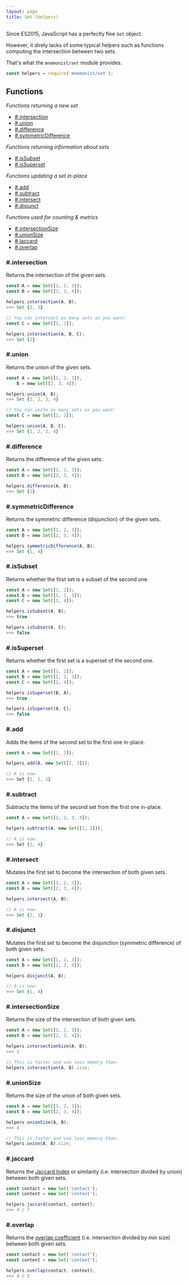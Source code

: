 ```yaml
---
layout: page
title: Set (helpers)
---
```


Since ES2015, JavaScript has a perfectly fine `Set` object.

However, it direly lacks of some typical helpers such as functions computing the intersection between two sets.

That's what the `mnemonist/set` module provides.

```js
const helpers = require('mnemonist/set');
```

## Functions

*Functions returning a new set*

* [#.intersection](#intersection)
* [#.union](#union)
* [#.difference](#difference)
* [#.symmetricDifference](#symmetricdifference)

*Functions returning information about sets*

* [#.isSubset](#issubset)
* [#.isSuperset](#issuperset)

*Functions updating a set in-place*

* [#.add](#add)
* [#.subtract](#subtract)
* [#.intersect](#intersect)
* [#.disjunct](#disjunct)

*Functions used for counting & metrics*

* [#.intersectionSize](#intersectionsize)
* [#.unionSize](#unionsize)
* [#.jaccard](#jaccard)
* [#.overlap](#overlap)

### #.intersection

Returns the intersection of the given sets.

```js
const A = new Set([1, 2, 3]);
const B = new Set([2, 3, 4]);

helpers.intersection(A, B);
>>> Set {2, 3}

// You can intersect as many sets as you want:
const C = new Set([1, 2]);

helpers.intersection(A, B, C);
>>> Set {2}
```

### #.union

Returns the union of the given sets.

```js
const A = new Set([1, 2, 3]),
    B = new Set([2, 3, 4]);

helpers.union(A, B);
>>> Set {1, 2, 3, 4}

// You can unite as many sets as you want:
const C = new Set([1, 2]);

helpers.union(A, B, C);
>>> Set {1, 2, 3, 4}
```

### #.difference

Returns the difference of the given sets.

```js
const A = new Set([1, 2, 3]);
const B = new Set([2, 3, 4]);

helpers.difference(A, B);
>>> Set {1}
```

### #.symmetricDifference

Returns the symmetric difference (disjunction) of the given sets.

```js
const A = new Set([1, 2, 3]);
const B = new Set([2, 3, 4]);

helpers.symmetricDifference(A, B);
>>> Set {1, 4}
```

### #.isSubset

Returns whether the first set is a subset of the second one.

```js
const A = new Set([1, 2]);
const B = new Set([1, 2, 3]);
const C = new Set([1, 4]);

helpers.isSubset(A, B);
>>> true

helpers.isSubset(A, C);
>>> false
```

### #.isSuperset

Returns whether the first set is a superset of the second one.

```js
const A = new Set([1, 2]);
const B = new Set([1, 2, 3]);
const C = new Set([1, 4]);

helpers.isSuperset(B, A);
>>> true

helpers.isSuperset(A, C);
>>> false
```

### #.add

Adds the items of the second set to the first one in-place.

```js
const A = new Set([1, 2]);

helpers.add(A, new Set([2, 3]));

// A is now:
>>> Set {1, 2, 3}
```

### #.subtract

Subtracts the items of the second set from the first one in-place.

```js
const A = new Set([1, 2, 3, 4]);

helpers.subtract(A, new Set([1, 2]));

// A is now:
>>> Set {3, 4}
```

### #.intersect

Mutates the first set to become the intersection of both given sets.

```js
const A = new Set([1, 2, 3]);
const B = new Set([2, 3, 4]);

helpers.intersect(A, B);

// A is now:
>>> Set {2, 3}
```

### #.disjunct

Mutates the first set to become the disjunction (symmetric difference) of both given sets.

```js
const A = new Set([1, 2, 3]);
const B = new Set([2, 3, 4]);

helpers.disjunct(A, B);

// A is now:
>>> Set {1, 4}
```

### #.intersectionSize

Returns the size of the intersection of both given sets.

```js
const A = new Set([1, 2, 3]);
const B = new Set([2, 3, 4]);

helpers.intersectionSize(A, B);
>>> 2

// This is faster and use less memory than:
helpers.intersection(A, B).size;
```

### #.unionSize

Returns the size of the union of both given sets.

```js
const A = new Set([1, 2, 3]);
const B = new Set([2, 3, 4]);

helpers.unionSize(A, B);
>>> 4

// This is faster and use less memory than:
helpers.union(A, B).size;
```

### #.jaccard

Returns the [Jaccard Index](https://en.wikipedia.org/wiki/Jaccard_index) or similarity (i.e. intersection divided by union) between both given sets.

```js
const contact = new Set('contact');
const context = new Set('context');

helpers.jaccard(contact, context);
>>> 4 / 7
```

### #.overlap

Returns the [overlap coefficient](https://en.wikipedia.org/wiki/Overlap_coefficient) (i.e. intersection divided by min size) between both given sets.

```js
const contact = new Set('contact');
const context = new Set('context');

helpers.overlap(contact, context);
>>> 4 / 5
```
